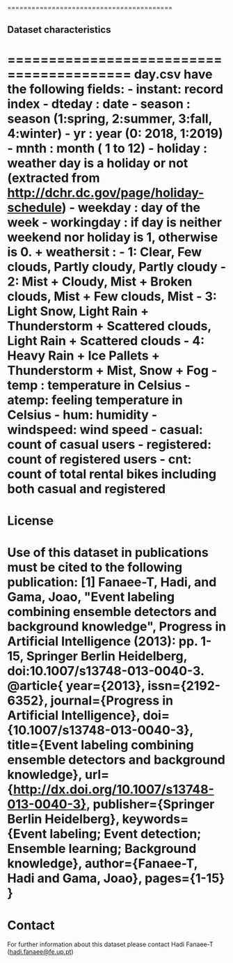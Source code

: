 ## 


=========================================
## Dataset characteristics
=========================================
day.csv have the following fields:
        - instant: record index
        - dteday : date
        - season : season (1:spring, 2:summer, 3:fall, 4:winter)
        - yr : year (0: 2018, 1:2019)
        - mnth : month ( 1 to 12)
        - holiday : weather day is a holiday or not (extracted from
http://dchr.dc.gov/page/holiday-schedule)
        - weekday : day of the week
        - workingday : if day is neither weekend nor holiday is 1, otherwise is 0.
        + weathersit :
                - 1: Clear, Few clouds, Partly cloudy, Partly cloudy
                - 2: Mist + Cloudy, Mist + Broken clouds, Mist + Few clouds, Mist
                - 3: Light Snow, Light Rain + Thunderstorm + Scattered clouds, Light Rain + Scattered clouds
                - 4: Heavy Rain + Ice Pallets + Thunderstorm + Mist, Snow + Fog
        - temp : temperature in Celsius
        - atemp: feeling temperature in Celsius
        - hum: humidity
        - windspeed: wind speed
        - casual: count of casual users
        - registered: count of registered users
        - cnt: count of total rental bikes including both casual and registered
=========================================
License
=========================================
Use of this dataset in publications must be cited to the following publication:
[1] Fanaee-T, Hadi, and Gama, Joao, "Event labeling combining ensemble detectors and
background knowledge", Progress in Artificial Intelligence (2013): pp. 1-15, Springer
Berlin Heidelberg, doi:10.1007/s13748-013-0040-3.
@article{
        year={2013},
        issn={2192-6352},
        journal={Progress in Artificial Intelligence},
        doi={10.1007/s13748-013-0040-3},
        title={Event labeling combining ensemble detectors and background knowledge},
        url={http://dx.doi.org/10.1007/s13748-013-0040-3},
        publisher={Springer Berlin Heidelberg},
        keywords={Event labeling; Event detection; Ensemble learning; Background
knowledge},
        author={Fanaee-T, Hadi and Gama, Joao},
        pages={1-15}
}
=========================================
Contact
=========================================
For further information about this dataset please contact Hadi Fanaee-T
(hadi.fanaee@fe.up.pt)
